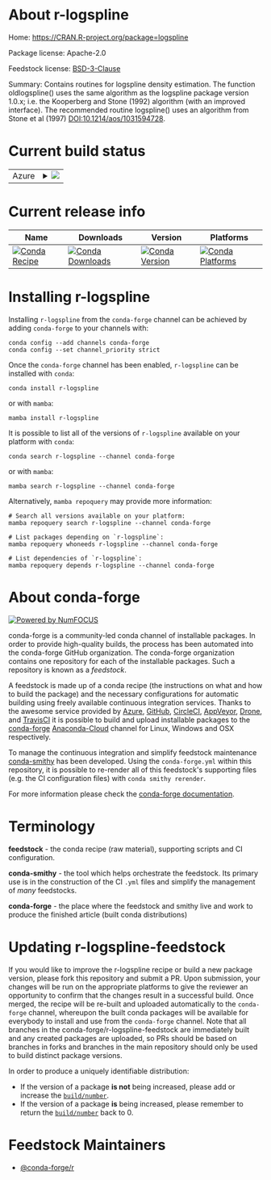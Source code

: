 About r-logspline
=================

Home: https://CRAN.R-project.org/package=logspline

Package license: Apache-2.0

Feedstock license: [BSD-3-Clause](https://github.com/conda-forge/r-logspline-feedstock/blob/main/LICENSE.txt)

Summary: Contains routines for logspline density estimation. The function oldlogspline() uses the same algorithm as the logspline package version 1.0.x; i.e. the Kooperberg and Stone (1992)  algorithm (with an improved interface).  The recommended routine logspline() uses an algorithm from Stone et al (1997)  <DOI:10.1214/aos/1031594728>.

Current build status
====================


<table>
    
  <tr>
    <td>Azure</td>
    <td>
      <details>
        <summary>
          <a href="https://dev.azure.com/conda-forge/feedstock-builds/_build/latest?definitionId=5082&branchName=main">
            <img src="https://dev.azure.com/conda-forge/feedstock-builds/_apis/build/status/r-logspline-feedstock?branchName=main">
          </a>
        </summary>
        <table>
          <thead><tr><th>Variant</th><th>Status</th></tr></thead>
          <tbody><tr>
              <td>linux_64_r_base4.0</td>
              <td>
                <a href="https://dev.azure.com/conda-forge/feedstock-builds/_build/latest?definitionId=5082&branchName=main">
                  <img src="https://dev.azure.com/conda-forge/feedstock-builds/_apis/build/status/r-logspline-feedstock?branchName=main&jobName=linux&configuration=linux_64_r_base4.0" alt="variant">
                </a>
              </td>
            </tr><tr>
              <td>linux_64_r_base4.1</td>
              <td>
                <a href="https://dev.azure.com/conda-forge/feedstock-builds/_build/latest?definitionId=5082&branchName=main">
                  <img src="https://dev.azure.com/conda-forge/feedstock-builds/_apis/build/status/r-logspline-feedstock?branchName=main&jobName=linux&configuration=linux_64_r_base4.1" alt="variant">
                </a>
              </td>
            </tr><tr>
              <td>osx_64_r_base4.0</td>
              <td>
                <a href="https://dev.azure.com/conda-forge/feedstock-builds/_build/latest?definitionId=5082&branchName=main">
                  <img src="https://dev.azure.com/conda-forge/feedstock-builds/_apis/build/status/r-logspline-feedstock?branchName=main&jobName=osx&configuration=osx_64_r_base4.0" alt="variant">
                </a>
              </td>
            </tr><tr>
              <td>osx_64_r_base4.1</td>
              <td>
                <a href="https://dev.azure.com/conda-forge/feedstock-builds/_build/latest?definitionId=5082&branchName=main">
                  <img src="https://dev.azure.com/conda-forge/feedstock-builds/_apis/build/status/r-logspline-feedstock?branchName=main&jobName=osx&configuration=osx_64_r_base4.1" alt="variant">
                </a>
              </td>
            </tr><tr>
              <td>win_64_r_base4.0</td>
              <td>
                <a href="https://dev.azure.com/conda-forge/feedstock-builds/_build/latest?definitionId=5082&branchName=main">
                  <img src="https://dev.azure.com/conda-forge/feedstock-builds/_apis/build/status/r-logspline-feedstock?branchName=main&jobName=win&configuration=win_64_r_base4.0" alt="variant">
                </a>
              </td>
            </tr><tr>
              <td>win_64_r_base4.1</td>
              <td>
                <a href="https://dev.azure.com/conda-forge/feedstock-builds/_build/latest?definitionId=5082&branchName=main">
                  <img src="https://dev.azure.com/conda-forge/feedstock-builds/_apis/build/status/r-logspline-feedstock?branchName=main&jobName=win&configuration=win_64_r_base4.1" alt="variant">
                </a>
              </td>
            </tr>
          </tbody>
        </table>
      </details>
    </td>
  </tr>
</table>

Current release info
====================

| Name | Downloads | Version | Platforms |
| --- | --- | --- | --- |
| [![Conda Recipe](https://img.shields.io/badge/recipe-r--logspline-green.svg)](https://anaconda.org/conda-forge/r-logspline) | [![Conda Downloads](https://img.shields.io/conda/dn/conda-forge/r-logspline.svg)](https://anaconda.org/conda-forge/r-logspline) | [![Conda Version](https://img.shields.io/conda/vn/conda-forge/r-logspline.svg)](https://anaconda.org/conda-forge/r-logspline) | [![Conda Platforms](https://img.shields.io/conda/pn/conda-forge/r-logspline.svg)](https://anaconda.org/conda-forge/r-logspline) |

Installing r-logspline
======================

Installing `r-logspline` from the `conda-forge` channel can be achieved by adding `conda-forge` to your channels with:

```
conda config --add channels conda-forge
conda config --set channel_priority strict
```

Once the `conda-forge` channel has been enabled, `r-logspline` can be installed with `conda`:

```
conda install r-logspline
```

or with `mamba`:

```
mamba install r-logspline
```

It is possible to list all of the versions of `r-logspline` available on your platform with `conda`:

```
conda search r-logspline --channel conda-forge
```

or with `mamba`:

```
mamba search r-logspline --channel conda-forge
```

Alternatively, `mamba repoquery` may provide more information:

```
# Search all versions available on your platform:
mamba repoquery search r-logspline --channel conda-forge

# List packages depending on `r-logspline`:
mamba repoquery whoneeds r-logspline --channel conda-forge

# List dependencies of `r-logspline`:
mamba repoquery depends r-logspline --channel conda-forge
```


About conda-forge
=================

[![Powered by
NumFOCUS](https://img.shields.io/badge/powered%20by-NumFOCUS-orange.svg?style=flat&colorA=E1523D&colorB=007D8A)](https://numfocus.org)

conda-forge is a community-led conda channel of installable packages.
In order to provide high-quality builds, the process has been automated into the
conda-forge GitHub organization. The conda-forge organization contains one repository
for each of the installable packages. Such a repository is known as a *feedstock*.

A feedstock is made up of a conda recipe (the instructions on what and how to build
the package) and the necessary configurations for automatic building using freely
available continuous integration services. Thanks to the awesome service provided by
[Azure](https://azure.microsoft.com/en-us/services/devops/), [GitHub](https://github.com/),
[CircleCI](https://circleci.com/), [AppVeyor](https://www.appveyor.com/),
[Drone](https://cloud.drone.io/welcome), and [TravisCI](https://travis-ci.com/)
it is possible to build and upload installable packages to the
[conda-forge](https://anaconda.org/conda-forge) [Anaconda-Cloud](https://anaconda.org/)
channel for Linux, Windows and OSX respectively.

To manage the continuous integration and simplify feedstock maintenance
[conda-smithy](https://github.com/conda-forge/conda-smithy) has been developed.
Using the ``conda-forge.yml`` within this repository, it is possible to re-render all of
this feedstock's supporting files (e.g. the CI configuration files) with ``conda smithy rerender``.

For more information please check the [conda-forge documentation](https://conda-forge.org/docs/).

Terminology
===========

**feedstock** - the conda recipe (raw material), supporting scripts and CI configuration.

**conda-smithy** - the tool which helps orchestrate the feedstock.
                   Its primary use is in the construction of the CI ``.yml`` files
                   and simplify the management of *many* feedstocks.

**conda-forge** - the place where the feedstock and smithy live and work to
                  produce the finished article (built conda distributions)


Updating r-logspline-feedstock
==============================

If you would like to improve the r-logspline recipe or build a new
package version, please fork this repository and submit a PR. Upon submission,
your changes will be run on the appropriate platforms to give the reviewer an
opportunity to confirm that the changes result in a successful build. Once
merged, the recipe will be re-built and uploaded automatically to the
`conda-forge` channel, whereupon the built conda packages will be available for
everybody to install and use from the `conda-forge` channel.
Note that all branches in the conda-forge/r-logspline-feedstock are
immediately built and any created packages are uploaded, so PRs should be based
on branches in forks and branches in the main repository should only be used to
build distinct package versions.

In order to produce a uniquely identifiable distribution:
 * If the version of a package **is not** being increased, please add or increase
   the [``build/number``](https://docs.conda.io/projects/conda-build/en/latest/resources/define-metadata.html#build-number-and-string).
 * If the version of a package **is** being increased, please remember to return
   the [``build/number``](https://docs.conda.io/projects/conda-build/en/latest/resources/define-metadata.html#build-number-and-string)
   back to 0.

Feedstock Maintainers
=====================

* [@conda-forge/r](https://github.com/conda-forge/r/)

